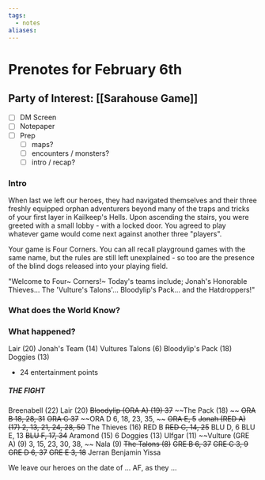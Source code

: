 ```yaml
---
tags:
  - notes
aliases:
---
```


# Prenotes for February 6th
## Party of Interest: [[Sarahouse Game]]
- [ ] DM Screen
- [ ] Notepaper
- [ ] Prep
	- [ ] maps?
	- [ ] encounters / monsters?
	- [ ] intro / recap?

### Intro

When last we left our heroes, they had navigated themselves and their three freshly equipped orphan adventurers beyond many of the traps and tricks of your first layer in Kailkeep's Hells. Upon ascending the stairs, you were greeted with a small lobby - with a locked door. You agreed to play whatever game would come next against another three "players".

Your game is Four Corners. You can all recall playground games with the same name, but the rules are still left unexplained - so too are the presence of the blind dogs released into your playing field.

"Welcome to Four~ Corners!~ Today's teams include; Jonah's Honorable Thieves... The 'Vulture's Talons'... Bloodylip's Pack... and the Hatdroppers!"

### What does the World Know?


### What happened?

Lair (20)
Jonah's Team (14)
Vultures Talons (6)
Bloodylip's Pack (18)
Doggies (13)

+ 24 entertainment points

##### THE FIGHT

Breenabell (22)
Lair (20)
~~Bloodylip (ORA A) (19) 37~~
~~The Pack (18) ~~
~~ORA B 18, 28, 31~~
~~ORA C 37~~
~~ORA D 6, 18, 23, 35, ~~
~~ORA E, 5~~
~~Jonah (RED A) (17) 2, 13, 21, 24, 28, 50~~
The Thieves (16)
RED B
~~RED C, 14, 25~~
BLU D, 6
BLU E, 13
~~BLU F, 17, 34~~
Aramond (15) 6
Doggies (13)
Ulfgar (11)
~~Vulture (GRE A) (9) 3, 15, 23, 30, 38, ~~
Nala (9)
~~The Talons (8)~~
~~GRE B 6, 37~~
~~GRE C 3, 9~~
~~GRE D 6, 37~~
~~GRE E 3, 18~~
Jerran
Benjamin
Yissa

We leave our heroes on the date of ... AF, as they ...